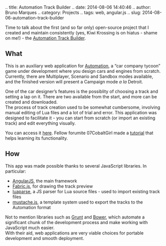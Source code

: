 .. title: Automation Track Builder
.. date: 2014-08-06 14:40:46
.. author: Bruno Marques
.. category: Projects
.. tags: web, angular.js
.. slug: 2014-08-06-automation-track-builder

Time to talk about the first (and so far only) open-source project that I created
and maintain consistently (yes, Kiwi Krossing is on hiatus - shame on me!) - the
[Automation Track Builder](http://github.com/ElSaico/automation-track-builder).

## What
This is an auxiliary web application for [Automation](http://www.automationgame.com),
a “car company tycoon” game under development where you design cars and engines from scratch.<br/>
Currently, there are Multiplayer, Scenario and Sandbox modes available, and the finished version
will present a Campaign mode *a la* Detroit.

One of the car designer’s features is the possiblity of choosing a track and
setting a lap on it. There are two available from the start, and more can be created
and downloaded.<br/>
The process of track creation used to be somewhat cumbersome, involving manual
editing of Lua files and a lot of trial and error. This application was designed
to facilitate it - you can start from scratch (or import an existing track) and
edit everything visually.

You can access it [here](http://uberwald-dev.net/automation-track-builder). Fellow
forumite 07CobaltGirl made a [tutorial](http://automationgame.com/phpBB3/viewtopic.php?f=36&t=4179)
that helps learning its functionality.

## How
This app was made possible thanks to several JavaScript libraries. In particular:

* [AngularJS](http://angularjs.org), the main framework
* [Fabric.js](http://fabricjs.com), for drawing the track preview
* [luaparse](http://oxyc.github.io/luaparse), a JS parser for Lua source files - used to import existing track files
* [mustache.js](https://github.com/janl/mustache.js), a template system used to export the tracks to the Automation format

Not to mention libraries such as [Grunt](http://gruntjs.com/) and [Bower](http://bower.io/),
which automate a significant chunk of the development process and make working with
JavaScript much easier.<br/>
With their aid, web applications are very viable choices for portable development
and smooth deployment.
